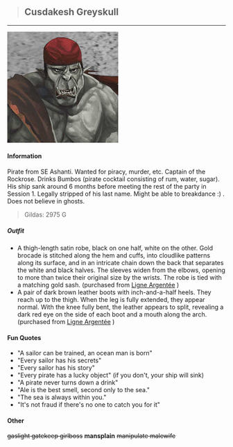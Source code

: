 >## Cusdakesh Greyskull

--- 

![crunge](../../../Templates/images/crunge.jpeg "Crunge super swag")

#### Information

Pirate from SE Ashanti. Wanted for piracy, murder, etc. Captain of the Rockrose. Drinks Bumbos (pirate cocktail consisting of rum, water, sugar). His ship sank around 6 months before meeting the rest of the party in Session 1. Legally stripped of his last name. Might be able to breakdance :) . Does not believe in ghosts. 

>Gildas: 2975 G

##### Outfit

- A thigh-length satin robe, black on one half, white on the other. Gold brocade is stitched along the hem and cuffs, into cloudlike patterns along its surface, and in an intricate chain down the back that separates the white and black halves. The sleeves widen from the elbows, opening to more than twice their original size by the wrists. The robe is tied with a matching gold sash. (purchased from [Ligne Argentée](../../Locations/Siege%20Richesse.md#Ligne%20Argentée) )
- A pair of dark brown leather boots with inch-and-a-half heels. They reach up to the thigh. When the leg is fully extended, they appear normal. With the knee fully bent, the leather appears to split, revealing a dark red eye on the side of each boot and a mouth along the arch. (purchased from [Ligne Argentée](../../Locations/Siege%20Richesse.md#Ligne%20Argentée) )

#### Fun Quotes

- "A sailor can be trained, an ocean man is born"
- "Every sailor has his secrets"
- "Every sailor has his story"
- "Every pirate has a lucky object" (if you don't, your ship will sink)
- "A pirate never turns down a drink"
- "Ale is the best smell, second only to the sea."
- "The sea is always within you."
- "It's not fraud if there's no one to catch you for it"

#### Other

~~gaslight gatekeep girlboss~~ **mansplain** ~~manipulate malewife~~
